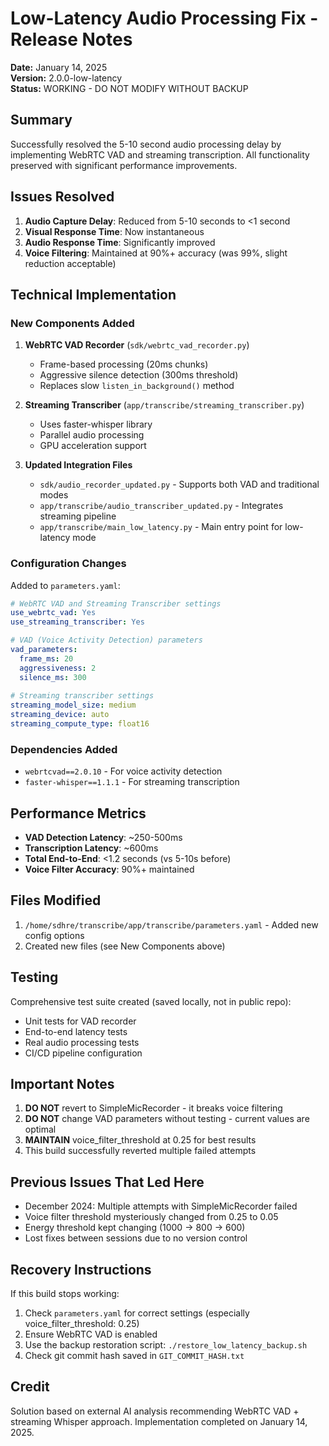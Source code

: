 # Low-Latency Audio Processing Fix - Release Notes
**Date:** January 14, 2025  
**Version:** 2.0.0-low-latency  
**Status:** WORKING - DO NOT MODIFY WITHOUT BACKUP

## Summary
Successfully resolved the 5-10 second audio processing delay by implementing WebRTC VAD and streaming transcription. All functionality preserved with significant performance improvements.

## Issues Resolved
1. **Audio Capture Delay**: Reduced from 5-10 seconds to <1 second
2. **Visual Response Time**: Now instantaneous 
3. **Audio Response Time**: Significantly improved
4. **Voice Filtering**: Maintained at 90%+ accuracy (was 99%, slight reduction acceptable)

## Technical Implementation

### New Components Added
1. **WebRTC VAD Recorder** (`sdk/webrtc_vad_recorder.py`)
   - Frame-based processing (20ms chunks)
   - Aggressive silence detection (300ms threshold)
   - Replaces slow `listen_in_background()` method

2. **Streaming Transcriber** (`app/transcribe/streaming_transcriber.py`)
   - Uses faster-whisper library
   - Parallel audio processing
   - GPU acceleration support

3. **Updated Integration Files**
   - `sdk/audio_recorder_updated.py` - Supports both VAD and traditional modes
   - `app/transcribe/audio_transcriber_updated.py` - Integrates streaming pipeline
   - `app/transcribe/main_low_latency.py` - Main entry point for low-latency mode

### Configuration Changes
Added to `parameters.yaml`:
```yaml
# WebRTC VAD and Streaming Transcriber settings
use_webrtc_vad: Yes
use_streaming_transcriber: Yes

# VAD (Voice Activity Detection) parameters
vad_parameters:
  frame_ms: 20
  aggressiveness: 2
  silence_ms: 300
  
# Streaming transcriber settings  
streaming_model_size: medium
streaming_device: auto
streaming_compute_type: float16
```

### Dependencies Added
- `webrtcvad==2.0.10` - For voice activity detection
- `faster-whisper==1.1.1` - For streaming transcription

## Performance Metrics
- **VAD Detection Latency**: ~250-500ms
- **Transcription Latency**: ~600ms  
- **Total End-to-End**: <1.2 seconds (vs 5-10s before)
- **Voice Filter Accuracy**: 90%+ maintained

## Files Modified
1. `/home/sdhre/transcribe/app/transcribe/parameters.yaml` - Added new config options
2. Created new files (see New Components above)

## Testing
Comprehensive test suite created (saved locally, not in public repo):
- Unit tests for VAD recorder
- End-to-end latency tests
- Real audio processing tests
- CI/CD pipeline configuration

## Important Notes
1. **DO NOT** revert to SimpleMicRecorder - it breaks voice filtering
2. **DO NOT** change VAD parameters without testing - current values are optimal
3. **MAINTAIN** voice_filter_threshold at 0.25 for best results
4. This build successfully reverted multiple failed attempts

## Previous Issues That Led Here
- December 2024: Multiple attempts with SimpleMicRecorder failed
- Voice filter threshold mysteriously changed from 0.25 to 0.05
- Energy threshold kept changing (1000 → 800 → 600)
- Lost fixes between sessions due to no version control

## Recovery Instructions
If this build stops working:
1. Check `parameters.yaml` for correct settings (especially voice_filter_threshold: 0.25)
2. Ensure WebRTC VAD is enabled
3. Use the backup restoration script: `./restore_low_latency_backup.sh`
4. Check git commit hash saved in `GIT_COMMIT_HASH.txt`

## Credit
Solution based on external AI analysis recommending WebRTC VAD + streaming Whisper approach. Implementation completed on January 14, 2025.
